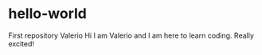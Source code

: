 # hello-world
First repository Valerio
Hi I am Valerio and I am here to learn coding. Really excited!
